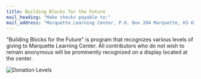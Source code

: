 ```yaml
---
title: Building Blocks for the Future
mail_heading: "Make checks payable to:"
mail_address: "Marquette Learning Center, P.O. Box 204 Marquette, KS 67464"
---
```


"Building Blocks for the Future" is program that recognizes various levels of giving to Marquette Learning Center. All contributors who do not wish to remain anonymous will be prominently recognized on a display located at the center.

![Donation Levels](/img/donation-levels.png)

